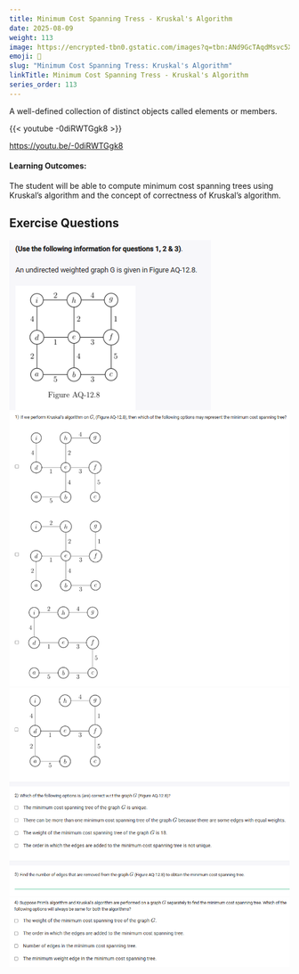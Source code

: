 ```yaml
---
title: Minimum Cost Spanning Tress - Kruskal's Algorithm                          
date: 2025-08-09
weight: 113
image: https://encrypted-tbn0.gstatic.com/images?q=tbn:ANd9GcTAqdMsvc5XhJHtxsl8pmOmOPh0Bt30gAcVtA&s
emoji: 🧮
slug: "Minimum Cost Spanning Tress: Kruskal's Algorithm"
linkTitle: Minimum Cost Spanning Tress - Kruskal's Algorithm  
series_order: 113
---
```


A well-defined collection of distinct objects called elements or members.

{{< youtube -0diRWTGgk8 >}}

https://youtu.be/-0diRWTGgk8

#### Learning Outcomes:

The student will be able to compute minimum cost spanning trees using Kruskal’s algorithm and the concept of correctness of Kruskal’s algorithm.


## Exercise Questions

![alt text](image.png)
![alt text](image-1.png)
![alt text](image-2.png)
![alt text](image-3.png)
